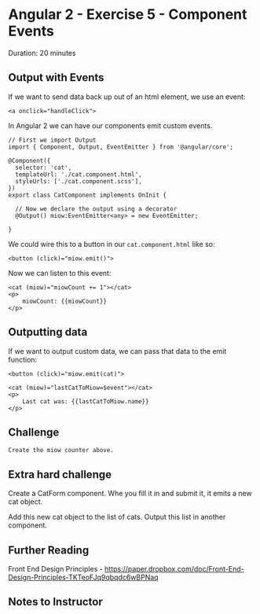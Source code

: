 # Angular 2 - Exercise 5 - Component Events

Duration: 20 minutes

## Output with Events

If we want to send data back up out of an html element, we use an event:

    <a onclick="handleClick">

In Angular 2 we can have our components emit custom events.


    // First we import Output
    import { Component, Output, EventEmitter } from '@angular/core';

    @Component({
      selector: 'cat',
      templateUrl: './cat.component.html',
      styleUrls: ['./cat.component.scss'],
    })
    export class CatComponent implements OnInit {

      // Now we declare the output using a decorator
      @Output() miow:EventEmitter<any> = new EventEmitter;

    }

We could wire this to a button in our `cat.component.html` like so:

    <button (click)="miow.emit()">

Now we can listen to this event:

    <cat (miow)="miowCount += 1"></cat>
    <p>
        miowCount: {{miowCount}}
    </p>

## Outputting data

If we want to output custom data, we can pass that data to the emit function:


    <button (click)="miow.emit(cat)">

    <cat (miow)="lastCatToMiow=$event"></cat>
    <p>
        Last cat was: {{lastCatToMiow.name}}
    </p>

## Challenge

    Create the miow counter above.

## Extra hard challenge

Create a CatForm component. Whe you fill it in and submit it, it emits a new cat object.

Add this new cat object to the list of cats. Output this list in another component.

## Further Reading

Front End Design Principles - https://paper.dropbox.com/doc/Front-End-Design-Principles-TKTeoFJq9qbqdc6wBPNaq

## Notes to Instructor
